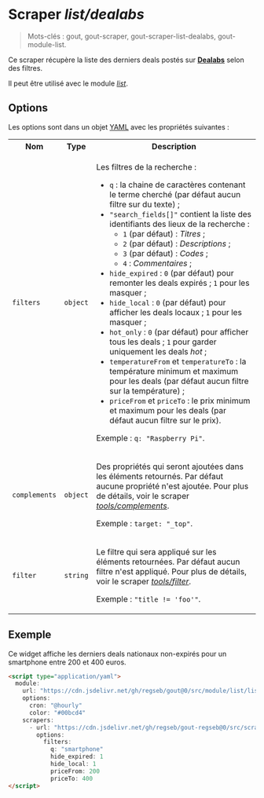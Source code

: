 # Scraper _list/dealabs_

> Mots-clés : gout, gout-scraper, gout-scraper-list-dealabs, gout-module-list.

Ce scraper récupère la liste des derniers deals postés sur
[**Dealabs**](https://www.dealabs.com/) selon des filtres.

Il peut être utilisé avec le module
[_list_](https://github.com/regseb/gout/tree/HEAD/src/module/list#readme).

## Options

Les options sont dans un objet
[YAML](https://yaml.org/ "YAML Ain't Markup Language") avec les propriétés
suivantes :

<table>
  <tr>
    <th>Nom</th>
    <th>Type</th>
    <th>Description</th>
  </tr>
  <tr>
    <td><code>filters</code></td>
    <td><code>object</code></td>
    <td>
      <p>
        Les filtres de la recherche :
      </p>
      <ul>
        <li>
          <code>q</code> : la chaine de caractères contenant le terme cherché
          (par défaut aucun filtre sur du texte) ;
        </li>
        <li>
          <code>"search_fields[]"</code> contient la liste des identifiants des
          lieux de la recherche :
          <ul>
            <li><code>1</code> (par défaut) : <em>Titres</em> ;</li>
            <li><code>2</code> (par défaut) : <em>Descriptions</em> ;</li>
            <li><code>3</code> (par défaut) : <em>Codes</em> ;</li>
            <li><code>4</code> : <em>Commentaires</em> ;</li>
          </ul>
        </li>
        <li>
          <code>hide_expired</code> : <code>0</code> (par défaut) pour
          remonter les deals expirés ; <code>1</code> pour les masquer ;
        </li>
        <li>
           <code>hide_local</code> : <code>0</code> (par défaut) pour afficher
           les deals locaux ; <code>1</code> pour les masquer ;
        </li>
        <li>
          <code>hot_only</code> : <code>0</code> (par défaut) pour afficher
          tous les deals ; <code>1</code> pour garder uniquement les deals
          <em>hot</em> ;
        </li>
        <li>
          <code>temperatureFrom</code> et <code>temperatureTo</code> : la
          température minimum et maximum pour les deals (par défaut aucun filtre
          sur la température) ;
        </li>
        <li>
          <code>priceFrom</code> et <code>priceTo</code> : le prix minimum
          et maximum pour les deals (par défaut aucun filtre sur le prix).
        </li>
      </ul>
      <p>
        Exemple : <code>q: "Raspberry Pi"</code>.
      </p>
    </td>
  </tr>
  <tr>
    <td><code>complements</code></td>
    <td><code>object</code></td>
    <td>
      <p>
        Des propriétés qui seront ajoutées dans les éléments retournés. Par
        défaut aucune propriété n'est ajoutée. Pour plus de détails, voir le
        scraper
        <a href="https://github.com/regseb/gout/tree/HEAD/src/scraper/tools/complements#readme"><em>tools/complements</em></a>.
      </p>
      <p>
        Exemple : <code>target: "_top"</code>.
      </p>
    </td>
  </tr>
  <tr>
    <td><code>filter</code></td>
    <td><code>string</code></td>
    <td>
      <p>
        Le filtre qui sera appliqué sur les éléments retournées. Par défaut
        aucun filtre n'est appliqué. Pour plus de détails, voir le scraper
        <a href="https://github.com/regseb/gout/tree/HEAD/src/scraper/tools/filter#readme"><em>tools/filter</em></a>.
      </p>
      <p>
        Exemple : <code>"title != 'foo'"</code>.
      </p>
    </td>
  </tr>
</table>

## Exemple

Ce widget affiche les derniers deals nationaux non-expirés pour un smartphone
entre 200 et 400 euros.

```html
<script type="application/yaml">
  module:
    url: "https://cdn.jsdelivr.net/gh/regseb/gout@0/src/module/list/list.js"
    options:
      cron: "@hourly"
      color: "#00bcd4"
    scrapers:
      - url: "https://cdn.jsdelivr.net/gh/regseb/gout-regseb@0/src/scraper/list/dealabs/dealabs.js"
        options:
          filters:
            q: "smartphone"
            hide_expired: 1
            hide_local: 1
            priceFrom: 200
            priceTo: 400
</script>
```
